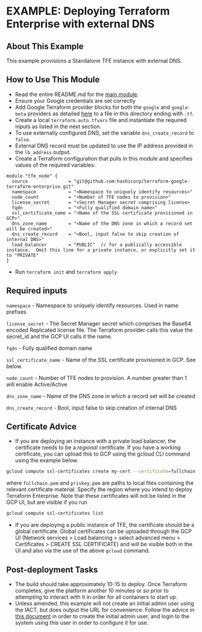 # EXAMPLE: Deploying Terraform Enterprise with external DNS

## About This Example

This example provisions a Standalone TFE instance with external DNS.

## How to Use This Module

- Read the entire README.md for the [main module](https://github.com/hashicorp/terraform-google-terraform-enterprise).
- Ensure your Google credentials are set correctly
- Add Google Terraform provider blocks for both the `google` and `google-beta` providers as detailed [here](https://registry.terraform.io/providers/hashicorp/google/latest/docs/guides/provider_reference) to a file in this directory ending with `.tf`.
- Create a local `terraform.auto.tfvars` file and instantiate the required inputs as listed in the next section.
- To use externally configured DNS, set the variable `dns_create_record` to `false`.
- External DNS record must be updated to use the IP address provided in the `lb_address` output.
- Create a Terraform configuration that pulls in this module and specifies values of the required variables:

```hcl
module "tfe_node" {
  source               = "git@github.com:hashicorp/terraform-google-terraform-enterprise.git"
  namespace            = "<Namespace to uniquely identify resources>"
  node_count           = "<Number of TFE nodes to provision>"
  license_secret       = "<Secret Manager secret comprising license>
  fqdn                 = "<Fully qualified domain name>"
  ssl_certificate_name = "<Name of the SSL certificate provisioned in GCP>"
  dns_zone_name        = "<Name of the DNS zone in which a record set will be created>"
  dns_create_record    = "<Bool, input false to skip creation of internal DNS>"
  load_balancer        = "PUBLIC"  // for a publically accessible instance.  Omit this line for a private instance, or explicitly set it to "PRIVATE"
}
```

- Run `terraform init` and `terraform apply`

## Required inputs

`namespace` - Namespace to uniquely identify resources. Used in name prefixes

`license_secret` - The Secret Manager secret which comprises the
Base64 encoded Replicated license file. The Terraform provider calls
this value the secret_id and the GCP UI calls it the name.

`fqdn` - Fully qualified domain name

`ssl_certificate_name` - Name of the SSL certificate provisioned in GCP. See below.

`node_count` - Number of TFE nodes to provision. A number greater than 1 will enable Active/Active

`dns_zone_name` - Name of the DNS zone in which a record set will be created

`dns_create_record` - Bool, input false to skip creation of internal DNS

## Certificate Advice

- If you are deploying an instance with a private load balancer, the certificate needs to be a *regional* certificate. If you have a working certificate, you can upload this to GCP using the gcloud CLI command using the example below.

```bash
gcloud compute ssl-certificates create my-cert --certificate=fullchain.pem --private-key=privkey.pem --region=us-central1
```
where `fullchain.pem` and `privkey.pem` are paths to local files containing the relevant certificate material. Specify the region where you intend to deploy Terraform Enterprise. Note that these certificates will not be listed in the GCP UI, but are visible if you run
```bash
gcloud compute ssl-certificates list
```

- If you are deploying a public instance of TFE, the certificate should be a global certificate.  Global certificates can be uploaded through the GCP UI (Network services > Load balancing > select advanced menu > Certificates > CREATE SSL CERTIFICATE) and will be visible both in the UI and also via the use of the above `gcloud` command.

## Post-deployment Tasks

- The build should take approximately 10-15 to deploy.  Once Terraform completes, give the platform another 10 minutes or so prior to attempting to interact with it in order for all containers to start up.
- Unless amended, this example will not create an initial admin user using the IACT, but does output the URL for convenience. Follow the advice in [this document](https://www.terraform.io/docs/enterprise/install/automating-initial-user.html) in order to create the initial admin user, and login to the system using this user in order to configure it for use.
